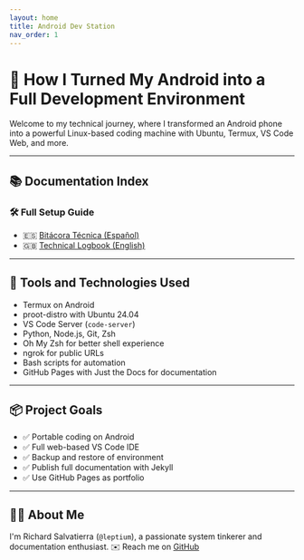 ```yaml
---
layout: home
title: Android Dev Station
nav_order: 1
---
```


# 🚀 How I Turned My Android into a Full Development Environment

Welcome to my technical journey, where I transformed an Android phone into a powerful Linux-based coding machine with Ubuntu, Termux, VS Code Web, and more.

---

## 📚 Documentation Index

### 🛠️ Full Setup Guide
- 🇪🇸 [Bitácora Técnica (Español)](bitacora-es.md)
- 🇬🇧 [Technical Logbook (English)](bitacora-en.md)

---

## 🧠 Tools and Technologies Used

- Termux on Android
- proot-distro with Ubuntu 24.04
- VS Code Server (`code-server`)
- Python, Node.js, Git, Zsh
- Oh My Zsh for better shell experience
- ngrok for public URLs
- Bash scripts for automation
- GitHub Pages with Just the Docs for documentation

---

## 📦 Project Goals

- ✅ Portable coding on Android
- ✅ Full web-based VS Code IDE
- ✅ Backup and restore of environment
- ✅ Publish full documentation with Jekyll
- ✅ Use GitHub Pages as portfolio

---

## 👨‍💻 About Me

I'm Richard Salvatierra (`@leptium`), a passionate system tinkerer and documentation enthusiast. ✉️ Reach me on [GitHub](https://github.com/leptium)
